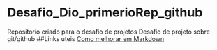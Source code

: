 # Desafio_Dio_primerioRep_github
Repositorio criado para o desafio de projetos 
Desafio de projeto sobre git/github
##Links uteis
[Como melhorar em Markdown](https://www.markdownguide.org/)
